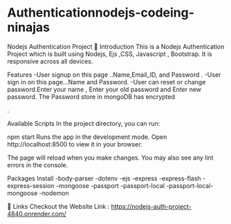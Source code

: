 # Authenticationnodejs-codeing-ninajas
Nodejs Authentication Project 🚀
 Introduction
This is a Nodejs Authentication Project which is built using Nodejs, Ejs ,CSS, Javascript , Bootstrap. It is responsive across all devices.


Features
-User signup on this page ..Name,Email_ID, and Password .
-User sign in on this page...Name and Password.
-User can reset or change password.Enter your name , Enter your old password and Enter new password. The Password store in mongoDB has encrypted


.

Available Scripts
In the project directory, you can run:

npm start
Runs the app in the development mode.
Open http://localhost:8500 to view it in your browser.

The page will reload when you make changes.
You may also see any lint errors in the console.


Packages Install
-body-parser
-dotenv
-ejs
-express
-express-flash
-express-session
-mongoose
-passport
-passport-local
-passport-local-mongoose
-nodemon

🔗 Links
Checkout the Website Link : https://nodejs-auth-project-4840.onrender.com/
